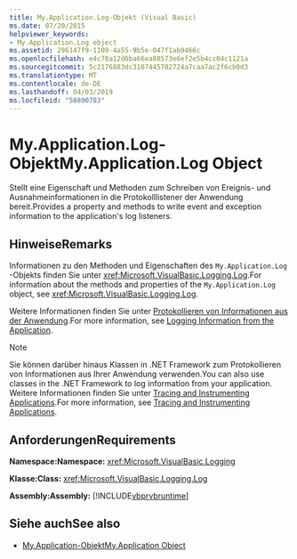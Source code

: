 ```yaml
---
title: My.Application.Log-Objekt (Visual Basic)
ms.date: 07/20/2015
helpviewer_keywords:
- My.Application.Log object
ms.assetid: 296147f9-1109-4a55-9b5e-047f1ab9466c
ms.openlocfilehash: e4c78a12d6ba66ea88573e6ef2e5b4cc04c1121a
ms.sourcegitcommit: 5c2176883dc3107445702724a7caa7ac2f6cb0d3
ms.translationtype: MT
ms.contentlocale: de-DE
ms.lasthandoff: 04/03/2019
ms.locfileid: "58890783"
---
```

# <a name="myapplicationlog-object"></a><span data-ttu-id="b09cf-102">My.Application.Log-Objekt</span><span class="sxs-lookup"><span data-stu-id="b09cf-102">My.Application.Log Object</span></span>
<span data-ttu-id="b09cf-103">Stellt eine Eigenschaft und Methoden zum Schreiben von Ereignis- und Ausnahmeinformationen in die Protokolllistener der Anwendung bereit.</span><span class="sxs-lookup"><span data-stu-id="b09cf-103">Provides a property and methods to write event and exception information to the application's log listeners.</span></span>  
  
## <a name="remarks"></a><span data-ttu-id="b09cf-104">Hinweise</span><span class="sxs-lookup"><span data-stu-id="b09cf-104">Remarks</span></span>  
 <span data-ttu-id="b09cf-105">Informationen zu den Methoden und Eigenschaften des `My.Application.Log` -Objekts finden Sie unter <xref:Microsoft.VisualBasic.Logging.Log>.</span><span class="sxs-lookup"><span data-stu-id="b09cf-105">For information about the methods and properties of the `My.Application.Log` object, see <xref:Microsoft.VisualBasic.Logging.Log>.</span></span>  
  
 <span data-ttu-id="b09cf-106">Weitere Informationen finden Sie unter [Protokollieren von Informationen aus der Anwendung](../../../visual-basic/developing-apps/programming/log-info/index.md).</span><span class="sxs-lookup"><span data-stu-id="b09cf-106">For more information, see [Logging Information from the Application](../../../visual-basic/developing-apps/programming/log-info/index.md).</span></span>  
  
> [!NOTE]
>  <span data-ttu-id="b09cf-107">Sie können darüber hinaus Klassen in .NET Framework zum Protokollieren von Informationen aus Ihrer Anwendung verwenden.</span><span class="sxs-lookup"><span data-stu-id="b09cf-107">You can also use classes in the .NET Framework to log information from your application.</span></span> <span data-ttu-id="b09cf-108">Weitere Informationen finden Sie unter [Tracing and Instrumenting Applications](../../../framework/debug-trace-profile/tracing-and-instrumenting-applications.md).</span><span class="sxs-lookup"><span data-stu-id="b09cf-108">For more information, see [Tracing and Instrumenting Applications](../../../framework/debug-trace-profile/tracing-and-instrumenting-applications.md).</span></span>  
  
## <a name="requirements"></a><span data-ttu-id="b09cf-109">Anforderungen</span><span class="sxs-lookup"><span data-stu-id="b09cf-109">Requirements</span></span>  
 **<span data-ttu-id="b09cf-110">Namespace:</span><span class="sxs-lookup"><span data-stu-id="b09cf-110">Namespace:</span></span>** <xref:Microsoft.VisualBasic.Logging>  
  
 **<span data-ttu-id="b09cf-111">Klasse:</span><span class="sxs-lookup"><span data-stu-id="b09cf-111">Class:</span></span>** <xref:Microsoft.VisualBasic.Logging.Log>  
  
 **<span data-ttu-id="b09cf-112">Assembly:</span><span class="sxs-lookup"><span data-stu-id="b09cf-112">Assembly:</span></span>** [!INCLUDE[vbprvbruntime](~/includes/vbprvbruntime-md.md)]  
  
## <a name="see-also"></a><span data-ttu-id="b09cf-113">Siehe auch</span><span class="sxs-lookup"><span data-stu-id="b09cf-113">See also</span></span>

- [<span data-ttu-id="b09cf-114">My.Application-Objekt</span><span class="sxs-lookup"><span data-stu-id="b09cf-114">My.Application Object</span></span>](../../../visual-basic/language-reference/objects/my-application-object.md)
